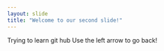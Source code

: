 ```yaml
---
layout: slide
title: "Welcome to our second slide!"
---
```

Trying to learn git hub
Use the left arrow to go back!
